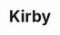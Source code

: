 ---
title: Kirby
name: Cyrus Kirby
group: collaborators
photo: "/uploads/kirby.jpg"
description:
  "**Cyrus Kirby** is a math and philosophy major at Tufts with a strong background in mathematical data science. He has interests in project management, operations research, epistemology, and mathematics' expanded use in civil rights.\n"
---